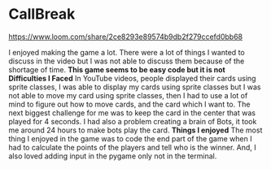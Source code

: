 # CallBreak

https://www.loom.com/share/2ce8293e89574b9db2f279ccefd0bb68

I enjoyed making the game a lot. There were a lot of things I wanted to discuss in the video but I was not able to discuss them because of the  shortage of time.
**This game seems to be easy code but it is not**
**Difficulties I Faced**
In YouTube videos, people displayed their cards using sprite classes, I was able to display my cards using sprite classes but I was not able to move my card using sprite classes, then I had to use a lot of mind to figure out how to move cards, and the card which I want to.
The next biggest challenge for me was to keep the card in the center that was played for 4 seconds. 
I had also a problem creating a brain of Bots, it took me around 24 hours to make bots play the card.
**Things I enjoyed**
The most thing I enjoyed in the game was to code the end part of the game when I had to calculate the points of the players and tell who is the winner.
And, I also loved adding input in the pygame only not in the terminal.

